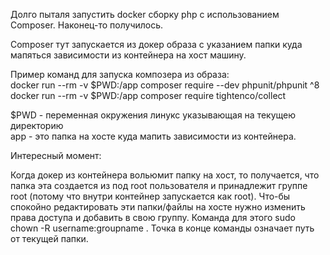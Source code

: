 Долго пыталя запустить docker сборку php с использованием Composer. Наконец-то получилось.  

Composer тут запускается из докер образа с указанием папки куда мапяться зависимости из контейнера на хост машину.  

Пример команд для запуска композера из образа:  
docker run --rm -v $PWD:/app composer require --dev phpunit/phpunit ^8  
docker run --rm -v $PWD:/app composer require tightenco/collect  

$PWD - переменная окружения линукс указывающая на текущею директорию  
app - это папка на хосте куда мапить зависимости из контейнера.  

Интересный момент:  

Когда докер из контейнера вольюмит папку на хост, то получается, что папка эта создается из под root пользователя и принадлежит группе root (потому что внутри контейнер запускается как root). Что-бы спокойно редактировать эти папки/файлы на хосте нужно изменить права доступа и добавить в свою группу. 
Команда для этого sudo chown -R username:groupname . 
Точка в конце команды означает путь от текущей папки.
